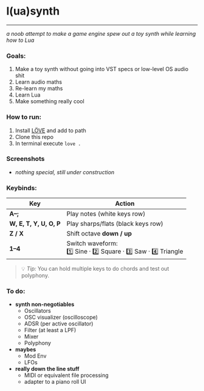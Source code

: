 # l(ua)synth
---
_a noob attempt to make a game engine spew out a toy synth while learning how to Lua_
### Goals:
1. Make a toy synth without going into VST specs or low-level OS audio shit
2. Learn audio maths
3. Re-learn my maths
4. Learn Lua
5. Make something really cool

### How to run:
1. Install [LÖVE](https://love2d.org/#download) and add to path
2. Clone this repo
3. In terminal execute `love .`

### Screenshots
- _nothing special, still under construction_

### Keybinds:
| Key | Action |
|-----|--------|
| **A–;** | Play notes (white keys row) |
| **W, E, T, Y, U, O, P** | Play sharps/flats (black keys row) |
| **Z / X** | Shift octave **down / up** |
| **1–4** | Switch waveform:<br>1️⃣ Sine · 2️⃣ Square · 3️⃣ Saw · 4️⃣ Triangle |

> 💡 *Tip:* You can hold multiple keys to do chords and test out polyphony.

### To do:
- **synth non-negotiables**
    - Oscillators
    - OSC visualizer (oscilloscope)
    - ADSR (per active oscillator)
    - Filter (at least a LPF)
    - Mixer
    - Polyphony
- **maybes**
    - Mod Env
    - LFOs
- **really down the line stuff**
    - MIDI or equivalent file processing
    - adapter to a piano roll UI
